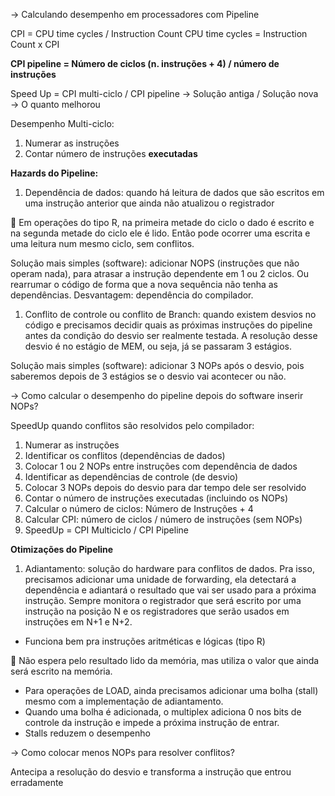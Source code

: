→ Calculando desempenho em processadores com Pipeline

CPI = CPU time cycles / Instruction Count 
CPU time cycles = Instruction Count x CPI 

**CPI pipeline = Número de ciclos (n. instruções + 4) / número de instruções** 

Speed Up = CPI multi-ciclo / CPI pipeline → Solução antiga / Solução nova → O quanto melhorou 

Desempenho Multi-ciclo:

1. Numerar as instruções
2. Contar número de instruções **executadas** 

**Hazards do Pipeline:**

1. Dependência de dados: quando há leitura de dados que são escritos em uma instrução anterior que ainda não atualizou o registrador

<aside>
📃 Em operações do tipo R, na primeira metade do ciclo o dado é escrito e na segunda metade do ciclo ele é lido. Então pode ocorrer uma escrita e uma leitura num mesmo ciclo, sem conflitos.

</aside>

Solução mais simples (software): adicionar NOPS (instruções que não operam nada), para atrasar a instrução dependente em 1 ou 2 ciclos. Ou rearrumar o código de forma que a nova sequência não tenha as dependências. Desvantagem: dependência do compilador.

1. Conflito de controle ou conflito de Branch: quando existem desvios no código e precisamos decidir quais as próximas instruções do pipeline antes da condição do desvio ser realmente testada. A resolução desse desvio é no estágio de MEM, ou seja, já se passaram 3 estágios. 

Solução mais simples (software): adicionar 3 NOPs após o desvio, pois saberemos depois de 3 estágios se o desvio vai acontecer ou não.

→ Como calcular o desempenho do pipeline depois do software inserir NOPs?

SpeedUp quando conflitos são resolvidos pelo compilador:

1. Numerar as instruções
2. Identificar os conflitos (dependências de dados)
3. Colocar 1 ou 2 NOPs entre instruções com dependência de dados
4. Identificar as dependências de controle (de desvio)
5. Colocar 3 NOPs depois do desvio para dar tempo dele ser resolvido
6. Contar o número de instruções executadas (incluindo os NOPs) 
7. Calcular o número de ciclos: Número de Instruções + 4
8. Calcular CPI: número de ciclos / número de instruções (sem NOPs)
9. SpeedUp = CPI Multiciclo / CPI Pipeline

**Otimizações do Pipeline**

1. Adiantamento: solução do hardware para conflitos de dados. Pra isso, precisamos adicionar uma unidade de forwarding, ela detectará a dependência e adiantará o resultado que vai ser usado para a próxima instrução. Sempre monitora o registrador que será escrito por uma instrução na posição N e os registradores que serão usados em instruções em N+1 e N+2. 
- Funciona bem pra instruções aritméticas e lógicas (tipo R)

<aside>
📃 Não espera pelo resultado lido da memória, mas utiliza o valor que ainda será escrito na memória.

</aside>

- Para operações de LOAD, ainda precisamos adicionar uma bolha (stall) mesmo com a implementação de adiantamento.
- Quando uma bolha é adicionada, o multiplex adiciona 0 nos bits de controle da instrução e impede a próxima instrução de entrar.
- Stalls reduzem o desempenho

→ Como colocar menos NOPs para resolver conflitos?

Antecipa a resolução do desvio e transforma a instrução que entrou erradamente
